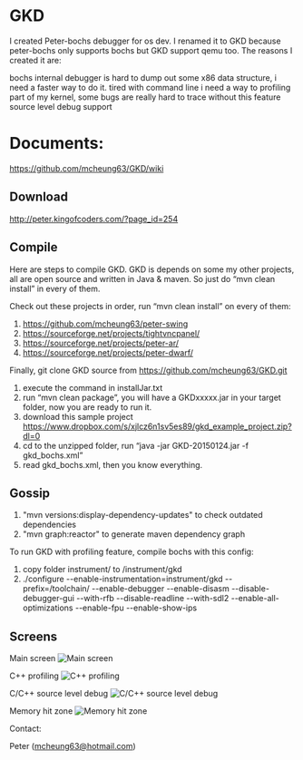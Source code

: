 # GKD

I created Peter-bochs debugger for os dev. I renamed it to GKD because peter-bochs only supports bochs but GKD support qemu too. The reasons I created it are:

bochs internal debugger is hard to dump out some x86 data structure, i need a faster way to do it.
tired with command line
i need a way to profiling part of my kernel, some bugs are really hard to trace without this feature
source level debug support

# Documents:

https://github.com/mcheung63/GKD/wiki

## Download

http://peter.kingofcoders.com/?page_id=254

## Compile

Here are steps to compile GKD. GKD is depends on some my other projects, all are open source and written in Java & maven. So just do “mvn clean install” in every of them.

Check out these projects in order, run “mvn clean install” on every of them:

1. https://github.com/mcheung63/peter-swing
2. https://sourceforge.net/projects/tightvncpanel/
3. https://sourceforge.net/projects/peter-ar/
4. https://sourceforge.net/projects/peter-dwarf/

Finally, git clone GKD source from https://github.com/mcheung63/GKD.git

1. execute the command in installJar.txt
2. run “mvn clean package”, you will have a GKDxxxxx.jar in your target folder, now you are ready to run it.
3. download this sample project https://www.dropbox.com/s/xjlcz6n1sv5es89/gkd_example_project.zip?dl=0
4. cd to the unzipped folder, run “java -jar GKD-20150124.jar -f gkd_bochs.xml”
5. read gkd_bochs.xml, then you know everything.


## Gossip

1. "mvn versions:display-dependency-updates" to check outdated dependencies
2. "mvn graph:reactor" to generate maven dependency graph

To run GKD with profiling feature, compile bochs with this config:

1. copy folder instrument/ to <bochs source>/instrument/gkd
2. ./configure --enable-instrumentation=instrument/gkd --prefix=/toolchain/ --enable-debugger --enable-disasm --disable-debugger-gui --with-rfb --disable-readline --with-sdl2 --enable-all-optimizations --enable-fpu --enable-show-ips

## Screens

Main screen
![Main screen](http://peter.kingofcoders.com/wp-content/uploads/2012/11/Screenshot-Peter-Bochs-Debugger-20111207.png)

C++ profiling
![C++ profiling](http://peter.kingofcoders.com/wp-content/uploads/2012/11/螢幕快照-2015-07-31-上午2.29.52.png)

C/C++ source level debug
![C/C++ source level debug](http://peter.kingofcoders.com/wp-content/uploads/2012/11/1350062109_7872.png)

Memory hit zone
![Memory hit zone](http://peter.kingofcoders.com/wp-content/uploads/2012/11/profiling_memory_rw_count.png)


Contact:

Peter (mcheung63@hotmail.com) 
